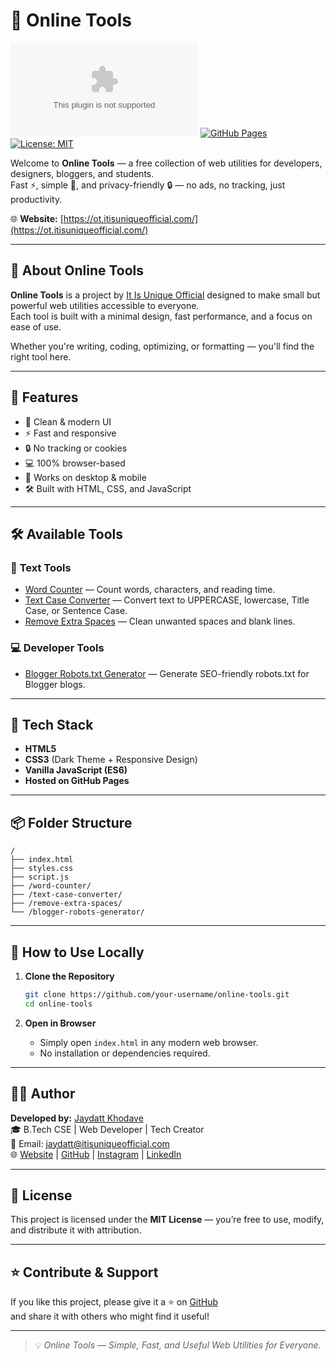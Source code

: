 # 🧰 Online Tools

[![Website Status](https://img.shields.io/website-up-down-green-red/http/ot.itisuniqueofficial.com)](https://ot.itisuniqueofficial.com)
[![GitHub Pages](https://img.shields.io/badge/Powered_by-GitHub_Pages-181717?logo=github)](https://ot.itisuniqueofficial.com)
[![License: MIT](https://img.shields.io/badge/License-MIT-blue.svg)](LICENSE)

Welcome to **Online Tools** — a free collection of web utilities for developers, designers, bloggers, and students.  
Fast ⚡, simple 🧠, and privacy-friendly 🔒 — no ads, no tracking, just productivity.

🌐 **Website:** [https://ot.itisuniqueofficial.com/](https://ot.itisuniqueofficial.com/)

---

## 🚀 About Online Tools

**Online Tools** is a project by [It Is Unique Official](https://www.itisuniqueofficial.com/) designed to make small but powerful web utilities accessible to everyone.  
Each tool is built with a minimal design, fast performance, and a focus on ease of use.

Whether you're writing, coding, optimizing, or formatting — you'll find the right tool here.

---

## 🧩 Features

- 🎨 Clean & modern UI  
- ⚡ Fast and responsive  
- 🔒 No tracking or cookies  
- 💻 100% browser-based  
- 📱 Works on desktop & mobile  
- 🛠️ Built with HTML, CSS, and JavaScript  

---

## 🛠️ Available Tools

### 📝 **Text Tools**
- [Word Counter](https://ot.itisuniqueofficial.com/word-counter/) — Count words, characters, and reading time.  
- [Text Case Converter](https://ot.itisuniqueofficial.com/text-case-converter/) — Convert text to UPPERCASE, lowercase, Title Case, or Sentence Case.  
- [Remove Extra Spaces](https://ot.itisuniqueofficial.com/remove-extra-spaces/) — Clean unwanted spaces and blank lines.

### 💻 **Developer Tools**
- [Blogger Robots.txt Generator](https://ot.itisuniqueofficial.com/blogger-robots-generator/) — Generate SEO-friendly robots.txt for Blogger blogs.

---

## 🧱 Tech Stack

- **HTML5**
- **CSS3** (Dark Theme + Responsive Design)
- **Vanilla JavaScript (ES6)**
- **Hosted on GitHub Pages**

---

## 📦 Folder Structure

```
/
├── index.html
├── styles.css
├── script.js
├── /word-counter/
├── /text-case-converter/
├── /remove-extra-spaces/
└── /blogger-robots-generator/
```

---

## 📘 How to Use Locally

1. **Clone the Repository**
   ```bash
   git clone https://github.com/your-username/online-tools.git
   cd online-tools
   ```

2. **Open in Browser**
   - Simply open `index.html` in any modern web browser.
   - No installation or dependencies required.

---

## 🧑‍💻 Author

**Developed by:** [Jaydatt Khodave](https://my.itisuniqueofficial.com/)  
🎓 B.Tech CSE | Web Developer | Tech Creator  
📧 Email: [jaydatt@itisuniqueofficial.com](mailto:jaydatt@itisuniqueofficial.com)  
🌐 [Website](https://www.itisuniqueofficial.com/) | [GitHub](https://github.com/itisuniqueofficial) | [Instagram](https://www.instagram.com/jaydatt_khodave/) | [LinkedIn](https://www.linkedin.com/in/iamjaydatt/)

---

## 🧠 License

This project is licensed under the **MIT License** — you’re free to use, modify, and distribute it with attribution.

---

## ⭐ Contribute & Support

If you like this project, please give it a ⭐ on [GitHub](https://github.com/itisuniqueofficial)  
and share it with others who might find it useful!

---

> 💡 _Online Tools — Simple, Fast, and Useful Web Utilities for Everyone._
